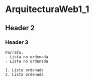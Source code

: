 # ArquitecturaWeb1_1
## Header 2
### Header 3

    Parrafo.
    - Lista no ordenada
    - Lista no ordenada

    1. Lista ordenada
    2. Lista ordenada